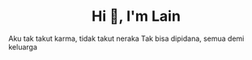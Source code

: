 <h1 align="center">Hi 👋, I'm Lain </h1>
<p></p>Aku tak takut karma, tidak takut neraka
Tak bisa dipidana, semua demi keluarga</p>
